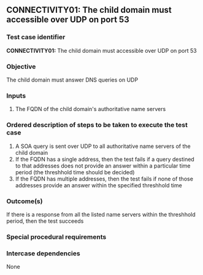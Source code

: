 ## CONNECTIVITY01: The child domain must accessible over UDP on port 53

### Test case identifier
**CONNECTIVITY01:**  The child domain must accessible over UDP on port 53

### Objective
The child domain must answer DNS queries on UDP

### Inputs
1. The FQDN of the child domain's authoritative name servers

### Ordered description of steps to be taken to execute the test case
1. A SOA query is sent over UDP to all authoritative name servers of the child domain
2. If the FQDN has a single address, then the test fails if a query destined to that addresses does not provide an answer within a particular time period (the threshhold time should be decided)
3. If the FQDN has multiple addresses, then the test  fails if none of those addresses provide an answer within the specified threshhold time


### Outcome(s)
If there is a response from all the listed name servers within the threshhold period, then the test succeeds
### Special procedural requirements

### Intercase dependencies
None
